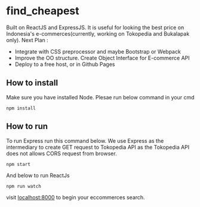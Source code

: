 # find_cheapest

Built on ReactJS and ExpressJS. It is useful for looking the best price on Indonesia's e-commerces(currently, working on Tokopedia and Bukalapak only).
Next Plan :
* Integrate with CSS preprocessor and maybe Bootstrap or Webpack
* Improve the OO structure. Create Object Interface for E-commerce API
* Deploy to a free host, or in Github Pages


## How to install
Make sure you have installed Node. Plesae run below command in your cmd
```
npm install
```

## How to run
To run Express run this command below. We use Express as the intermediary to create GET request to Tokopedia API as the Tokopedia API does not allows CORS request from browser.
```
npm start
```
And below to run ReactJs
```
npm run watch
```

visit [localhost:8000](http://localhost:8000/) to begin your eccommerces search.
